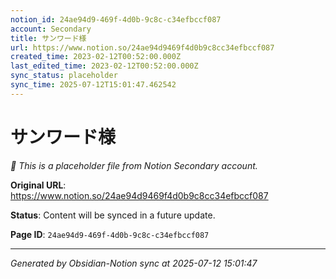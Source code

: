 ```yaml
---
notion_id: 24ae94d9-469f-4d0b-9c8c-c34efbccf087
account: Secondary
title: サンワード様
url: https://www.notion.so/24ae94d9469f4d0b9c8cc34efbccf087
created_time: 2023-02-12T00:52:00.000Z
last_edited_time: 2023-02-12T00:52:00.000Z
sync_status: placeholder
sync_time: 2025-07-12T15:01:47.462542
---
```


# サンワード様

*🔄 This is a placeholder file from Notion Secondary account.*

**Original URL**: https://www.notion.so/24ae94d9469f4d0b9c8cc34efbccf087

**Status**: Content will be synced in a future update.

**Page ID**: `24ae94d9-469f-4d0b-9c8c-c34efbccf087`

---

*Generated by Obsidian-Notion sync at 2025-07-12 15:01:47*
